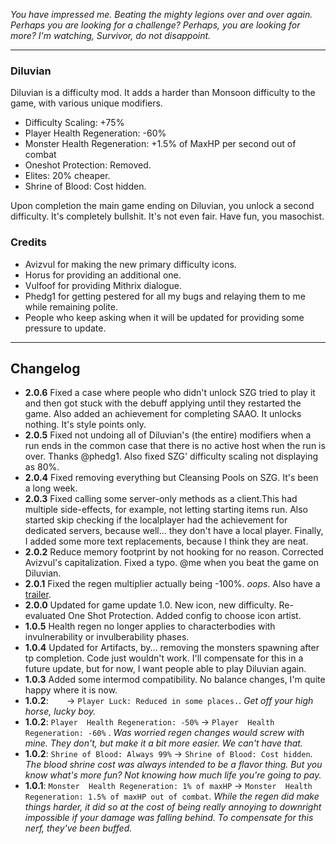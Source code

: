 ﻿

*You have impressed me. Beating the mighty legions over and over again. Perhaps you are looking for a challenge? Perhaps, you are looking for more? I'm watching, Survivor, do not disappoint.*

---

### Diluvian ###

Diluvian is a difficulty mod. It adds a harder than Monsoon difficulty to the game, with various unique modifiers.

* Difficulty Scaling: +75%
* Player Health Regeneration: -60%
* Monster Health Regeneration: +1.5% of MaxHP per second out of combat
* Oneshot Protection: Removed.
* Elites: 20% cheaper.
* Shrine of Blood: Cost hidden.

Upon completion the main game ending on Diluvian, you unlock a second difficulty. It's completely bullshit. It's not even fair. Have fun, you masochist.

### Credits ###

* Avizvul for making the new primary difficulty icons.
* Horus for providing an additional one.
* Vulfoof for providing Mithrix dialogue.
* Phedg1 for getting pestered for all my bugs and relaying them to me while remaining polite.
* People who keep asking when it will be updated for providing some pressure to update.

---

## Changelog ##

* **2.0.6** Fixed a case where people who didn't unlock SZG tried to play it and then got stuck with the debuff applying until they restarted the game. Also added an achievement for completing SAAO. It unlocks nothing. It's style points only.
* **2.0.5** Fixed not undoing all of Diluvian's (the entire) modifiers when a run ends in the common case that there is no active host when the run is over. Thanks @phedg1. Also fixed SZG' difficulty scaling not displaying as 80%.
* **2.0.4** Fixed removing everything but Cleansing Pools on SZG. It's been a long week.
* **2.0.3** Fixed calling some server-only methods as a client.This had multiple side-effects, for example, not letting starting items run. Also started skip checking if the localplayer had the achievement for dedicated servers, because well... they don't have a local player. Finally, I added some more text replacements, because I think they are neat.
* **2.0.2** Reduce memory footprint by not hooking for no reason. Corrected Avizvul's capitalization. Fixed a typo. @me when you beat the game on Diluvian.
* **2.0.1** Fixed the regen multiplier actually being -100%. *oops*. Also have a [trailer](https://www.youtube.com/watch?v=LKfAw8TZtq8).
* **2.0.0** Updated for game update 1.0.  New icon, new difficulty. Re-evaluated One Shot Protection. Added config to choose icon artist.
* **1.0.5** Health regen no longer applies to characterbodies with invulnerability or invulberability phases.
* **1.0.4** Updated for Artifacts, by... removing the monsters spawning after tp completion. Code just wouldn't work. I'll compensate for this in a future update, but for now, I want people able to play Diluvian again.
* **1.0.3** Added some intermod compatibility. No balance changes, I'm quite happy where it is now.
* **1.0.2**: `   ` -> `Player Luck: Reduced in some places.`. *Get off your high horse, lucky boy.*
* **1.0.2**: `Player  Health Regeneration: -50%` -> `Player  Health Regeneration: -60%` . *Was worried regen changes would screw with mine. They don't, but make it a bit more easier. We can't have that.*
* **1.0.2**: `Shrine of Blood: Always 99%` -> `Shrine of Blood: Cost hidden`. *The blood shrine cost was always intended to be a flavor thing. But you know what's more fun? Not knowing how much life you're going to pay.*
* **1.0.1**: `Monster  Health Regeneration: 1% of maxHP` -> `Monster  Health Regeneration: 1.5% of maxHP out of combat`. *While the regen did make things harder, it did so at the cost of being really annoying to downright impossible if your damage was falling behind. To compensate for this nerf, they've been buffed.*
